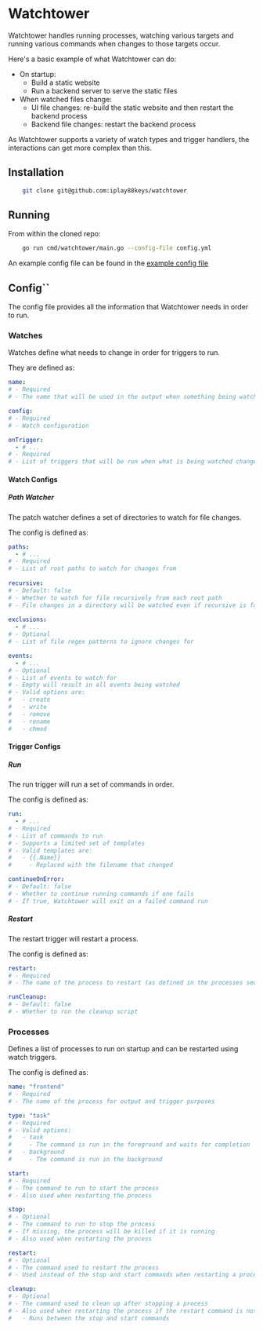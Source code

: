# Watchtower
Watchtower handles running processes, watching various targets and running various commands when changes to those targets occur.

Here's a basic example of what Watchtower can do:
* On startup:
  - Build a static website
  - Run a backend server to serve the static files
* When watched files change:
  - UI file changes: re-build the static website and then restart the backend process
  - Backend file changes: restart the backend process

As Watchtower supports a variety of watch types and trigger handlers, the interactions can get more complex than this.

## Installation
```bash
    git clone git@github.com:iplay88keys/watchtower
```

## Running
From within the cloned repo:

```bash
    go run cmd/watchtower/main.go --config-file config.yml
```

An example config file can be found in the [example config file](example.yml)

## Config``
The config file provides all the information that Watchtower needs in order to run.

### Watches
Watches define what needs to change in order for triggers to run.

They are defined as:
```yaml
name:
# - Required
# - The name that will be used in the output when something being watched changes

config:
# - Required
# - Watch configuration

onTrigger:
  - # ...
# - Required
# - List of triggers that will be run when what is being watched changes
```

#### Watch Configs
##### Path Watcher
The patch watcher defines a set of directories to watch for file changes.

The config is defined as:
```yaml
paths:
  - # ...
# - Required
# - List of root paths to watch for changes from
  
recursive:
# - Default: false
# - Whether to watch for file recursively from each root path
# - File changes in a directory will be watched even if recursive is false if the root is a directory
  
exclusions:
  - # ...
# - Optional
# - List of file regex patterns to ignore changes for

events:
  - # ...
# - Optional
# - List of events to watch for
# - Empty will result in all events being watched
# - Valid options are:
#   - create
#   - write
#   - remove
#   - rename
#   - chmod
```

#### Trigger Configs
##### Run
The run trigger will run a set of commands in order.

The config is defined as:
```yaml
run:
  - # ...
# - Required
# - List of commands to run
# - Supports a limited set of templates
# - Valid templates are:
#   - {{.Name}}
#     - Replaced with the filename that changed 

continueOnError:
# - Default: false
# - Whether to continue running commands if one fails
# - If true, Watchtower will exit on a failed command run
```

##### Restart
The restart trigger will restart a process.

The config is defined as:
```yaml
restart:
# - Required
# - The name of the process to restart (as defined in the processes section)

runCleanup:
# - Default: false
# - Whether to run the cleanup script 
```

### Processes
Defines a list of processes to run on startup and can be restarted using watch triggers.

The config is defined as:
```yaml
name: "frontend"
# - Required
# - The name of the process for output and trigger purposes

type: "task"
# - Required
# - Valid options:
#   - task
#     - The command is run in the foreground and waits for completion
#   - background
#     - The command is run in the background 

start:
# - Required
# - The command to run to start the process
# - Also used when restarting the process

stop:
# - Optional
# - The command to run to stop the process
# - If missing, the process will be killed if it is running
# - Also used when restarting the process

restart:
# - Optional
# - The command used to restart the process
# - Used instead of the stop and start commands when restarting a process if defined

cleanup:
# - Optional
# - The command used to clean up after stopping a process
# - Also used when restarting the process if the restart command is not provided
#   - Runs between the stop and start commands
```

